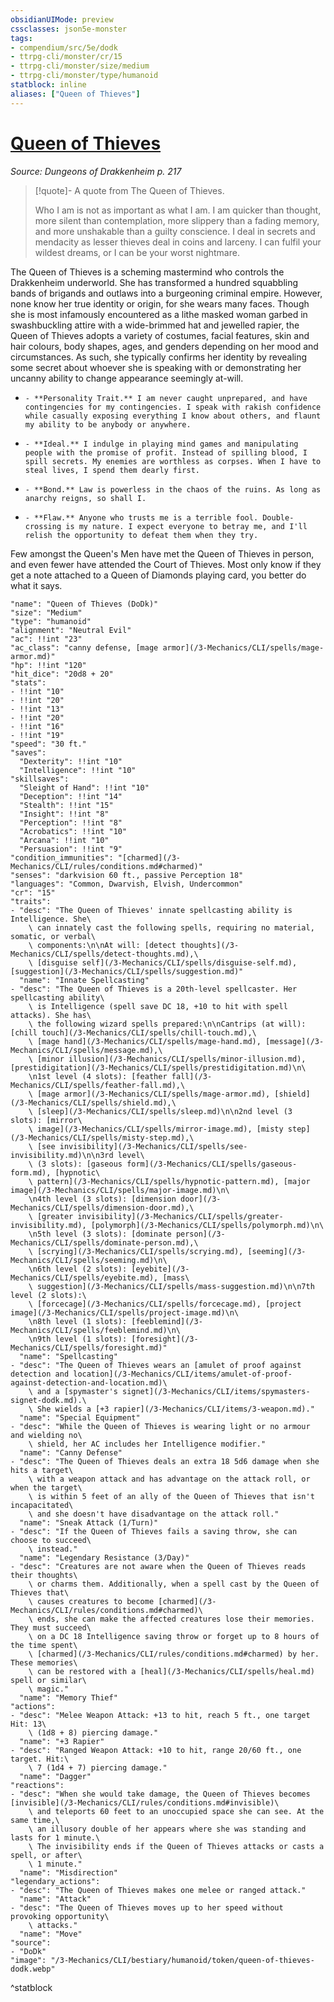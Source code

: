 ```yaml
---
obsidianUIMode: preview
cssclasses: json5e-monster
tags:
- compendium/src/5e/dodk
- ttrpg-cli/monster/cr/15
- ttrpg-cli/monster/size/medium
- ttrpg-cli/monster/type/humanoid
statblock: inline
aliases: ["Queen of Thieves"]
---
```

# [Queen of Thieves](3-Mechanics\CLI\bestiary\humanoid/queen-of-thieves-dodk.md)
*Source: Dungeons of Drakkenheim p. 217*  

> [!quote]- A quote from The Queen of Thieves.  
> 
> Who I am is not as important as what I am. I am quicker than thought, more silent than contemplation, more slippery than a fading memory, and more unshakable than a guilty conscience. I deal in secrets and mendacity as lesser thieves deal in coins and larceny. I can fulfil your wildest dreams, or I can be your worst nightmare.

The Queen of Thieves is a scheming mastermind who controls the Drakkenheim underworld. She has transformed a hundred squabbling bands of brigands and outlaws into a burgeoning criminal empire. However, none know her true identity or origin, for she wears many faces. Though she is most infamously encountered as a lithe masked woman garbed in swashbuckling attire with a wide-brimmed hat and jewelled rapier, the Queen of Thieves adopts a variety of costumes, facial features, skin and hair colours, body shapes, ages, and genders depending on her mood and circumstances. As such, she typically confirms her identity by revealing some secret about whoever she is speaking with or demonstrating her uncanny ability to change appearance seemingly at-will.

-     - **Personality Trait.** I am never caught unprepared, and have contingencies for my contingencies. I speak with rakish confidence while casually exposing everything I know about others, and flaunt my ability to be anybody or anywhere.    
-     - **Ideal.** I indulge in playing mind games and manipulating people with the promise of profit. Instead of spilling blood, I spill secrets. My enemies are worthless as corpses. When I have to steal lives, I spend them dearly first.    
-     - **Bond.** Law is powerless in the chaos of the ruins. As long as anarchy reigns, so shall I.    
-     - **Flaw.** Anyone who trusts me is a terrible fool. Double-crossing is my nature. I expect everyone to betray me, and I'll relish the opportunity to defeat them when they try.    

Few amongst the Queen's Men have met the Queen of Thieves in person, and even fewer have attended the Court of Thieves. Most only know if they get a note attached to a Queen of Diamonds playing card, you better do what it says.

```statblock
"name": "Queen of Thieves (DoDk)"
"size": "Medium"
"type": "humanoid"
"alignment": "Neutral Evil"
"ac": !!int "23"
"ac_class": "canny defense, [mage armor](/3-Mechanics/CLI/spells/mage-armor.md)"
"hp": !!int "120"
"hit_dice": "20d8 + 20"
"stats":
- !!int "10"
- !!int "20"
- !!int "13"
- !!int "20"
- !!int "16"
- !!int "19"
"speed": "30 ft."
"saves":
  "Dexterity": !!int "10"
  "Intelligence": !!int "10"
"skillsaves":
  "Sleight of Hand": !!int "10"
  "Deception": !!int "14"
  "Stealth": !!int "15"
  "Insight": !!int "8"
  "Perception": !!int "8"
  "Acrobatics": !!int "10"
  "Arcana": !!int "10"
  "Persuasion": !!int "9"
"condition_immunities": "[charmed](/3-Mechanics/CLI/rules/conditions.md#charmed)"
"senses": "darkvision 60 ft., passive Perception 18"
"languages": "Common, Dwarvish, Elvish, Undercommon"
"cr": "15"
"traits":
- "desc": "The Queen of Thieves' innate spellcasting ability is Intelligence. She\
    \ can innately cast the following spells, requiring no material, somatic, or verbal\
    \ components:\n\nAt will: [detect thoughts](/3-Mechanics/CLI/spells/detect-thoughts.md),\
    \ [disguise self](/3-Mechanics/CLI/spells/disguise-self.md), [suggestion](/3-Mechanics/CLI/spells/suggestion.md)"
  "name": "Innate Spellcasting"
- "desc": "The Queen of Thieves is a 20th-level spellcaster. Her spellcasting ability\
    \ is Intelligence (spell save DC 18, +10 to hit with spell attacks). She has\
    \ the following wizard spells prepared:\n\nCantrips (at will): [chill touch](/3-Mechanics/CLI/spells/chill-touch.md),\
    \ [mage hand](/3-Mechanics/CLI/spells/mage-hand.md), [message](/3-Mechanics/CLI/spells/message.md),\
    \ [minor illusion](/3-Mechanics/CLI/spells/minor-illusion.md), [prestidigitation](/3-Mechanics/CLI/spells/prestidigitation.md)\n\
    \n1st level (4 slots): [feather fall](/3-Mechanics/CLI/spells/feather-fall.md),\
    \ [mage armor](/3-Mechanics/CLI/spells/mage-armor.md), [shield](/3-Mechanics/CLI/spells/shield.md),\
    \ [sleep](/3-Mechanics/CLI/spells/sleep.md)\n\n2nd level (3 slots): [mirror\
    \ image](/3-Mechanics/CLI/spells/mirror-image.md), [misty step](/3-Mechanics/CLI/spells/misty-step.md),\
    \ [see invisibility](/3-Mechanics/CLI/spells/see-invisibility.md)\n\n3rd level\
    \ (3 slots): [gaseous form](/3-Mechanics/CLI/spells/gaseous-form.md), [hypnotic\
    \ pattern](/3-Mechanics/CLI/spells/hypnotic-pattern.md), [major image](/3-Mechanics/CLI/spells/major-image.md)\n\
    \n4th level (3 slots): [dimension door](/3-Mechanics/CLI/spells/dimension-door.md),\
    \ [greater invisibility](/3-Mechanics/CLI/spells/greater-invisibility.md), [polymorph](/3-Mechanics/CLI/spells/polymorph.md)\n\
    \n5th level (3 slots): [dominate person](/3-Mechanics/CLI/spells/dominate-person.md),\
    \ [scrying](/3-Mechanics/CLI/spells/scrying.md), [seeming](/3-Mechanics/CLI/spells/seeming.md)\n\
    \n6th level (2 slots): [eyebite](/3-Mechanics/CLI/spells/eyebite.md), [mass\
    \ suggestion](/3-Mechanics/CLI/spells/mass-suggestion.md)\n\n7th level (2 slots):\
    \ [forcecage](/3-Mechanics/CLI/spells/forcecage.md), [project image](/3-Mechanics/CLI/spells/project-image.md)\n\
    \n8th level (1 slots): [feeblemind](/3-Mechanics/CLI/spells/feeblemind.md)\n\
    \n9th level (1 slots): [foresight](/3-Mechanics/CLI/spells/foresight.md)"
  "name": "Spellcasting"
- "desc": "The Queen of Thieves wears an [amulet of proof against detection and location](/3-Mechanics/CLI/items/amulet-of-proof-against-detection-and-location.md)\
    \ and a [spymaster's signet](/3-Mechanics/CLI/items/spymasters-signet-dodk.md).\
    \ She wields a [+3 rapier](/3-Mechanics/CLI/items/3-weapon.md)."
  "name": "Special Equipment"
- "desc": "While the Queen of Thieves is wearing light or no armour and wielding no\
    \ shield, her AC includes her Intelligence modifier."
  "name": "Canny Defense"
- "desc": "The Queen of Thieves deals an extra 18 5d6 damage when she hits a target\
    \ with a weapon attack and has advantage on the attack roll, or when the target\
    \ is within 5 feet of an ally of the Queen of Thieves that isn't incapacitated\
    \ and she doesn't have disadvantage on the attack roll."
  "name": "Sneak Attack (1/Turn)"
- "desc": "If the Queen of Thieves fails a saving throw, she can choose to succeed\
    \ instead."
  "name": "Legendary Resistance (3/Day)"
- "desc": "Creatures are not aware when the Queen of Thieves reads their thoughts\
    \ or charms them. Additionally, when a spell cast by the Queen of Thieves that\
    \ causes creatures to become [charmed](/3-Mechanics/CLI/rules/conditions.md#charmed)\
    \ ends, she can make the affected creatures lose their memories. They must succeed\
    \ on a DC 18 Intelligence saving throw or forget up to 8 hours of the time spent\
    \ [charmed](/3-Mechanics/CLI/rules/conditions.md#charmed) by her. These memories\
    \ can be restored with a [heal](/3-Mechanics/CLI/spells/heal.md) spell or similar\
    \ magic."
  "name": "Memory Thief"
"actions":
- "desc": "Melee Weapon Attack: +13 to hit, reach 5 ft., one target Hit: 13\
    \ (1d8 + 8) piercing damage."
  "name": "+3 Rapier"
- "desc": "Ranged Weapon Attack: +10 to hit, range 20/60 ft., one target. Hit:\
    \ 7 (1d4 + 7) piercing damage."
  "name": "Dagger"
"reactions":
- "desc": "When she would take damage, the Queen of Thieves becomes [invisible](/3-Mechanics/CLI/rules/conditions.md#invisible)\
    \ and teleports 60 feet to an unoccupied space she can see. At the same time,\
    \ an illusory double of her appears where she was standing and lasts for 1 minute.\
    \ The invisibility ends if the Queen of Thieves attacks or casts a spell, or after\
    \ 1 minute."
  "name": "Misdirection"
"legendary_actions":
- "desc": "The Queen of Thieves makes one melee or ranged attack."
  "name": "Attack"
- "desc": "The Queen of Thieves moves up to her speed without provoking opportunity\
    \ attacks."
  "name": "Move"
"source":
- "DoDk"
"image": "/3-Mechanics/CLI/bestiary/humanoid/token/queen-of-thieves-dodk.webp"
```
^statblock
